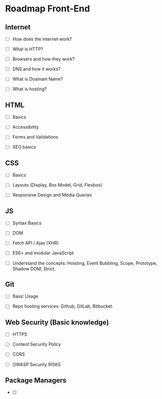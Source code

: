 # Roadmap Front-End


## Internet
 - [ ] How does the internet work?  
 - [ ] What is HTTP?
 - [ ] Browsers and how they work?
 - [ ] DNS and how it works?
 - [ ] What is Doamain Name?
 - [ ] What is hosting?
 
 
## HTML
 - [ ] Basics
 - [ ] Accessibility
 - [ ] Forms and Validations
 - [ ] SEO basics
 
 
## CSS
- [ ] Basics
- [ ] Layouts (Display, Box Model, Grid, Flexbox)
- [ ] Responsive Design and Media Queries


## JS
- [ ] Syntax Basics
- [ ] DOM
- [ ] Fetch API / Ajax (XHR)
- [ ] ES6+ and modular JavaScript
- [ ] Understand the concepts: Hoisting, Event Bubbling, Scope, Prototype, Shadow DOM, Strict.


## Git
- [ ] Basic Usage
- [ ] Repo hosting services: Github, GitLab, Bitbucket.


## Web Security (Basic knowledge)
- [ ] HTTPS
- [ ] Content Security Policy
- [ ] CORS
- [ ] OWASP Security RISKS


## Package Managers
- [ ] 

